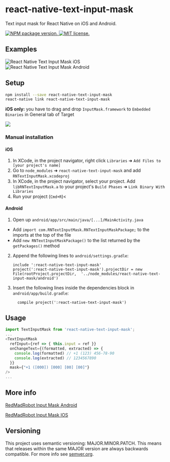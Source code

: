 # react-native-text-input-mask
Text input mask for React Native on iOS and Android.

<a href="https://www.npmjs.org/package/react-native-text-input-mask">
  <img src="https://badge.fury.io/js/react-native-text-input-mask.svg" alt="NPM package version." />
</a>
<a href="https://github.com/react-native-community/react-native-text-input-mask/blob/master/LICENSE">
  <img src="https://img.shields.io/badge/license-MIT-blue.svg" alt="MIT license." />
</a>

## Examples

![React Native Text Input Mask iOS](https://s3.amazonaws.com/react-native-text-input-mask/react-native-text-input-mask-ios.gif)
![React Native Text Input Mask Android](https://s3.amazonaws.com/react-native-text-input-mask/react-native-text-input-mask-android-updated.gif)

## Setup

```bash
npm install --save react-native-text-input-mask
react-native link react-native-text-input-mask
```

**iOS only:** you have to drag and drop `InputMask.framework` to `Embedded Binaries` in General tab of Target

![](https://cdn-images-1.medium.com/max/2000/1*J0TPrRhkAKspVvv-JaZHjA.png)

### Manual installation


#### iOS

1. In XCode, in the project navigator, right click `Libraries` ➜ `Add Files to [your project's name]`
2. Go to `node_modules` ➜ `react-native-text-input-mask` and add `RNTextInputMask.xcodeproj`
3. In XCode, in the project navigator, select your project. Add `libRNTextInputMask.a` to your project's `Build Phases` ➜ `Link Binary With Libraries`
4. Run your project (`Cmd+R`)<

#### Android

1. Open up `android/app/src/main/java/[...]/MainActivity.java`
  - Add `import com.RNTextInputMask.RNTextInputMaskPackage;` to the imports at the top of the file
  - Add `new RNTextInputMaskPackage()` to the list returned by the `getPackages()` method
2. Append the following lines to `android/settings.gradle`:
  	```
  	include ':react-native-text-input-mask'
  	project(':react-native-text-input-mask').projectDir = new File(rootProject.projectDir, 	'../node_modules/react-native-text-input-mask/android')
  	```
3. Insert the following lines inside the dependencies block in `android/app/build.gradle`:
  	```
      compile project(':react-native-text-input-mask')
  	```

## Usage

```javascript
import TextInputMask from 'react-native-text-input-mask';
...
<TextInputMask
  refInput={ref => { this.input = ref }}
  onChangeText={(formatted, extracted) => {
    console.log(formatted) // +1 (123) 456-78-90
    console.log(extracted) // 1234567890
  }}
  mask={"+1 ([000]) [000] [00] [00]"}
/>
...
```

## More info

[RedMadRobot Input Mask Android](https://github.com/RedMadRobot/input-mask-android)

[RedMadRobot Input Mask IOS](https://github.com/RedMadRobot/input-mask-ios)

## Versioning

This project uses semantic versioning: MAJOR.MINOR.PATCH.
This means that releases within the same MAJOR version are always backwards compatible. For more info see [semver.org](http://semver.org/).
